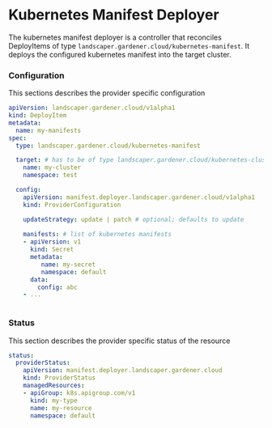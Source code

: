 # Kubernetes Manifest Deployer

The kubernetes manifest deployer is a controller that reconciles DeployItems of type `landscaper.gardener.cloud/kubernetes-manifest`.
It deploys the configured kubernetes manifest into the target cluster.

### Configuration
This sections describes the provider specific configuration
```yaml
apiVersion: landscaper.gardener.cloud/v1alpha1
kind: DeployItem
metadata:
  name: my-manifests
spec:
  type: landscaper.gardener.cloud/kubernetes-manifest

  target: # has to be of type landscaper.gardener.cloud/kubernetes-cluster
    name: my-cluster
    namespace: test

  config:
    apiVersion: manifest.deployer.landscaper.gardener.cloud/v1alpha1
    kind: ProviderConfiguration

    updateStrategy: update | patch # optional; defaults to update
    
    manifests: # list of kubernetes manifests
    - apiVersion: v1
      kind: Secret
      metadata:
         name: my-secret
         namespace: default
      data:
        config: abc
    - ...
    
```

### Status
This section describes the provider specific status of the resource
```yaml
status:
  providerStatus:
    apiVersion: manifest.deployer.landscaper.gardener.cloud
    kind: ProviderStatus
    managedResources:
    - apiGroup: k8s.apigroup.com/v1
      kind: my-type
      name: my-resource
      namespace: default
```